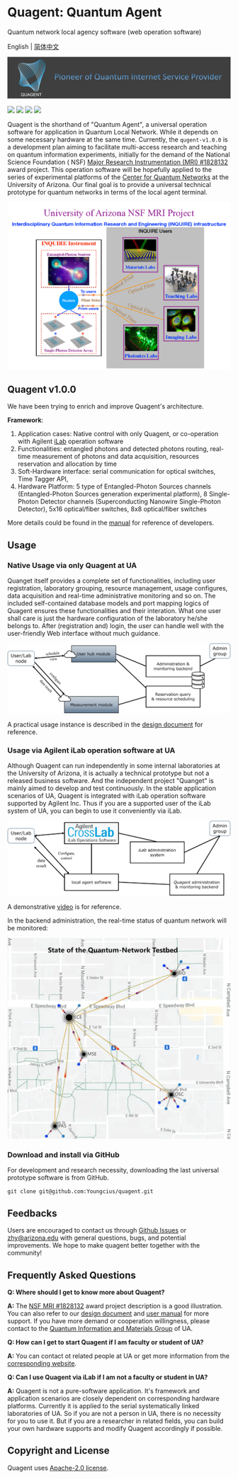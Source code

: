# Quagent: Quantum Agent

Quantum network local agency software (web operation software)

English | [简体中文](README_CN.md)

![](static/images/quagent-slogan.png)

[![](https://img.shields.io/badge/license-Apache%202.0-green)](./LICENSE) [![](https://img.shields.io/badge/build-passing-green)]() ![](https://img.shields.io/badge/Python-3.7--3.8-blue) ![](https://img.shields.io/badge/dev-v1.0.0-blue)

Quagent is the shorthand of "Quantum Agent", a universal operation software for application in Quantum Local Network.
While it depends on some necessary hardware at the same time. Currently, the `qugent-v1.0.0` is a development plan
aiming to facilitate multi-access research and teaching on quantum information experiments, initially for the demand
of the National Science Foundation (
NSF) [Major Research Instrumentation (MRI) #1828132](https://www.nsf.gov/awardsearch/showAward?AWD_ID=1828132&HistoricalAwards=false)
award project. This operation software will be hopefully applied to the series of experimental platforms of
the [Center for Quantum Networks](https://cqn-erc.org/) at the University of Arizona. Our final goal is to provide a
universal technical prototype for quantum networks in terms of the local agent terminal.

![](static/images/profile.png)

## Quagent v1.0.0

We have been trying to enrich and improve Quagent's architecture.

**Framework**:

1. Application cases: Native control with only Quagent, or co-operation with Agilent [iLab](https://ua.ilab.agilent.com)
   operation software
3. Functionalities: entangled photons and detected photons routing, real-time measurement of photons and data
   acquisition, resources reservation and allocation by time
4. Soft-Hardware interface: serial communication for optical switches, Time Tagger API,
5. Hardware Platform: 5 type of Entangled-Photon Sources channels (Entangled-Photon Sources generation experimental
   platform), 8 Single-Photon Detector channels (Superconducting Nanowire Single-Photon Detector), 5x16 optical/fiber
   switches, 8x8 optical/fiber switches

More details could be found in the [manual](./static/doc/manual.md) for reference of developers.

## Usage

### Native Usage via only Quagent at UA

Quanget itself provides a complete set of functionalities, including user registration, laboratory grouping, resource
management, usage configures, data acquisition and real-time administrative monitoring and so on. The included
self-contained database models and port mapping logics of Quagent ensures these functionalities and their interation. 
What one user shall care is just the hardware configuration of
the laboratory he/she belongs to. After (registration and) login, the user can handle well with the user-friendly Web
interface without much guidance.



![](./static/images/strategy.png)

A practical usage instance is described in the [design document](./static/doc/design.md) for reference.

### Usage via Agilent iLab operation software at UA

Although Quagent can run independently in some internal laboratories at the University of Arizona, it is actually a
technical prototype but not a released business software. And the independent project "Quanget" is mainly aimed to
develop and test continuously. In the stable application scenarios of UA, Quagent is integrated with iLab
operation software supported by Agilent Inc. Thus if you are a supported user of the iLab system of UA, you can
begin to use it conveniently via iLab.

![](./static/images/strategy-with-ilab.png)

A demonstrative [video](static/doc/Demonstration%20-%20Quantum%20Network%20Testbed.mp4) is for reference.


In the backend administration, the real-time status of quantum network will be monitored:

![](./static/images/network-status.png)


### Download and install via GitHub

For development and research necessity, downloading the last universal prototype software is from GitHub.

```shell
git clone git@github.com:Youngcius/quagent.git
```

## Feedbacks

Users are encouraged to contact us through [Github Issues](https://github.com/Youngcius/quagent) or
zhy@arizona.edu with general questions, bugs, and potential improvements. We hope to make quagent better together
with the community!

## Frequently Asked Questions

**Q: Where should I get to know more about Quagent?**

**A:** The [NSF MRI #1828132](https://www.nsf.gov/awardsearch/showAward?AWD_ID=1828132&HistoricalAwards=false) award
project description is a good illustration. You can also refer to our [design document](static/doc/design.md)
and [user manual](static/doc/manual.md) for more support.
If you have more demand or cooperation willingness, please contact to
the [Quantum Information and Materials Group](https://quantum.lab.arizona.edu) of UA.

**Q: How can I get to start Quagent if I am faculty or student of UA?**

**A:** You can contact ot related people at UA or get more information from
the [corresponding website](https://ua.ilab.agilent.com/landing/3645).

**Q: Can I use Quagent via iLab if I am not a faculty or student in UA?**

**A:** Quagent is not a pure-software application. It's framework and application scenarios are closely dependent on
corresponding hardware platforms. Currently it is applied to the serial systematically linked laboratories of UA.
So if you are not a person in UA, there is no necessity for you to use it. But if you are a researcher in related
fields, you can build your own hardware supports and modify Quagent accordingly if possible.

## Copyright and License

Quagent uses [Apache-2.0 license](LICENSE).


